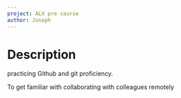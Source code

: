 ```yaml
---
project: ALX pre course
author: Joseph
---
```


# Description

practicing Github and git proficiency.

To get familiar with collaborating with colleagues remotely
